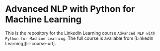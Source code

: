 # Advanced NLP with Python for Machine Learning
This is the repository for the LinkedIn Learning course `Advanced NLP with Python for Machine Learning`. The full course is available from [LinkedIn Learning][lil-course-url].
